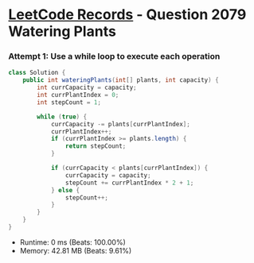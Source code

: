 # [LeetCode Records](../../README.md) - Question 2079 Watering Plants

### Attempt 1: Use a while loop to execute each operation
```java
class Solution {
    public int wateringPlants(int[] plants, int capacity) {
        int currCapacity = capacity;
        int currPlantIndex = 0;
        int stepCount = 1;

        while (true) {
            currCapacity -= plants[currPlantIndex];
            currPlantIndex++;
            if (currPlantIndex >= plants.length) {
                return stepCount;
            }

            if (currCapacity < plants[currPlantIndex]) {
                currCapacity = capacity;
                stepCount += currPlantIndex * 2 + 1;
            } else {
                stepCount++;
            }           
        }
    }
}
```
- Runtime: 0 ms (Beats: 100.00%)
- Memory: 42.81 MB (Beats: 9.61%)

<br>
